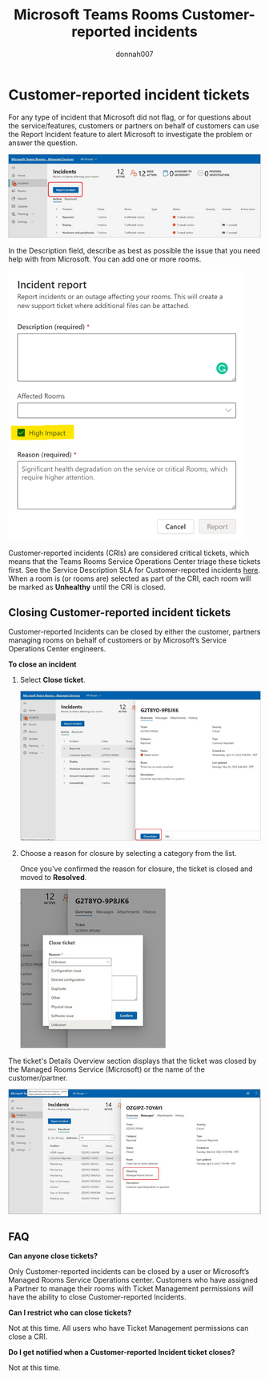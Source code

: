 ﻿---
title: Microsoft Teams Rooms Customer-reported incidents
author: donnah007
ms.author: v-donnahill
ms.date: 06/30/2022
manager: serdars
ms.reviewer: dstrome 
ms.topic: article
ms.tgt.pltfrm: cloud
ms.service: msteams
audience: Admin
ms.collection: 
  - M365-collaboration
  - m365initiative-meetings
appliesto: 
  - Microsoft Teams
ms.localizationpriority: medium
search.appverid: MET150
description: Partners/Customers can manually close incidents and ensure accurate reporting of Room health in MTRP.
---

# Customer-reported incident tickets

For any type of incident that Microsoft did not flag, or for questions about the service/features, customers or partners on behalf of customers can use the Report Incident feature to alert Microsoft to investigate the problem or answer the question.

![screenshot of the Incidents->Report incident](../media/customer-reported-incidents-001.png)

In the Description field, describe as best as possible the issue that you need help with from Microsoft. You can add one or more rooms.

![screenshot of the incident report rooms affected](../media/customer-reported-incidents-002A.png)

Customer-reported incidents (CRIs) are considered critical tickets, which means that the Teams Rooms Service Operations Center triage these tickets first. See the Service Description SLA for Customer-reported incidents [here](microsoft-teams-rooms-premium.md). When a room is (or rooms are) selected as part of the CRI, each room will be marked as **Unhealthy** until the CRI is closed.

## Closing Customer-reported incident tickets

Customer-reported Incidents can be closed by either the customer, partners managing rooms on behalf of customers or by Microsoft’s Service Operations Center engineers.

**To close an incident**

1. Select **Close ticket**.

   ![screenshot of the Incidents Overview details](../media/customer-reported-incidents-003.png)

1. Choose a reason for closure by selecting a category from the list.

   Once you've confirmed the reason for closure, the ticket is closed and moved to **Resolved**.

   ![screenshot of the closed ticket](../media/customer-reported-incidents-004.png)

The ticket's Details Overview section displays that the ticket was closed by the Managed Rooms Service (Microsoft) or the name of the customer/partner.  

 ![screenshot of who closed the ticket ](../media/customer-reported-incidents-005.png)

## FAQ

**Can anyone close tickets?**

Only Customer-reported incidents can be closed by a user or Microsoft’s Managed Rooms Service Operations center. Customers who have assigned a Partner to manage their rooms with Ticket Management permissions will have the ability to close Customer-reported Incidents.

**Can I restrict who can close tickets?**

Not at this time. All users who have Ticket Management permissions can close a CRI.

**Do I get notified when a Customer-reported Incident ticket closes?**

Not at this time.